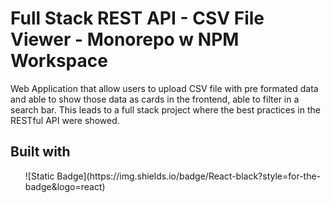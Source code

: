 # Full Stack REST API - CSV File Viewer - Monorepo w NPM Workspace
Web Application that allow users to upload CSV file with pre formated data and able to show those data as cards in the frontend, able to filter in a search bar. This leads to a full stack project where the best practices in the RESTful API were showed.

## Built with
<ul>
    ![Static Badge](https://img.shields.io/badge/React-black?style=for-the-badge&logo=react)

</ul>
